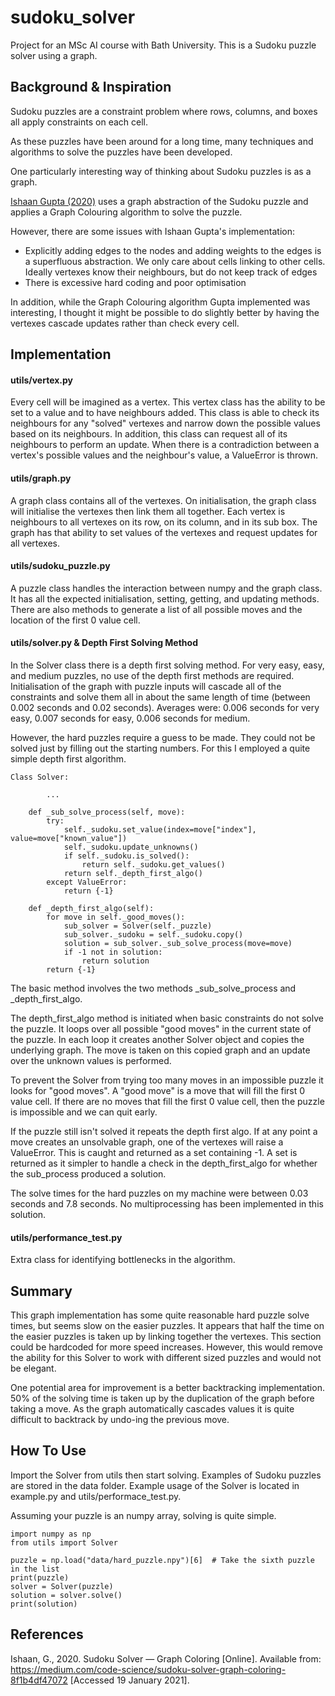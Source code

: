 # sudoku_solver
Project for an MSc AI course with Bath University. This is a Sudoku puzzle solver using a graph.

## Background & Inspiration

Sudoku puzzles are a constraint problem where rows, columns, and boxes all apply constraints on each cell.

As these puzzles have been around for a long time, many techniques and algorithms to solve the puzzles have been developed.

One particularly interesting way of thinking about Sudoku puzzles is as a graph.

[Ishaan Gupta (2020)](https://medium.com/code-science/sudoku-solver-graph-coloring-8f1b4df47072) 
uses a graph abstraction of the Sudoku puzzle and applies a Graph Colouring algorithm to solve the puzzle.

However, there are some issues with Ishaan Gupta's implementation:
- Explicitly adding edges to the nodes and adding weights to the edges is a superfluous abstraction. We only care about
    cells linking to other cells. Ideally vertexes know their neighbours, but do not keep track of edges
- There is excessive hard coding and poor optimisation

In addition, while the Graph Colouring algorithm Gupta implemented was interesting, I thought it might be possible
to do slightly better by having the vertexes cascade updates rather than check every cell.

## Implementation

#### utils/vertex.py
Every cell will be imagined as a vertex. This vertex class has the ability to be set to a value and to have 
neighbours added. This class is able to check its neighbours for any "solved" vertexes and narrow down 
the possible values based on its neighbours. In addition, this class can request all of its neighbours
to perform an update. When there is a contradiction between a vertex's possible values and the
neighbour's value, a ValueError is thrown.  

#### utils/graph.py
A graph class contains all of the vertexes. On initialisation, the graph class will initialise the vertexes
then link them all together. Each vertex is neighbours to all vertexes on its row, on its column, and in its 
sub box. The graph has that ability to set values of the vertexes and request updates for all vertexes.

#### utils/sudoku_puzzle.py
A puzzle class handles the interaction between numpy and the graph class. It has all the expected initialisation,
setting, getting, and updating methods. There are also methods to generate a list of all possible moves
and the location of the first 0 value cell.

#### utils/solver.py & Depth First Solving Method
In the Solver class there is a depth first solving method. For very easy, easy, and medium puzzles,
no use of the depth first methods are required. Initialisation of the graph with puzzle inputs will cascade
all of the constraints and solve them all in about the same length of time (between 0.002 seconds and 0.02 seconds).
Averages were: 0.006 seconds for very easy, 0.007 seconds for easy, 0.006 seconds for medium.

However, the hard puzzles require a guess to be made. They could not be solved just by filling out the starting 
numbers. For this I employed a quite simple depth first algorithm. 


    Class Solver:
    
            ...
    
        def _sub_solve_process(self, move):
            try:
                self._sudoku.set_value(index=move["index"], value=move["known_value"])
                self._sudoku.update_unknowns()
                if self._sudoku.is_solved():
                    return self._sudoku.get_values()
                return self._depth_first_algo()
            except ValueError:
                return {-1}
    
        def _depth_first_algo(self):
            for move in self._good_moves():
                sub_solver = Solver(self._puzzle)
                sub_solver._sudoku = self._sudoku.copy()
                solution = sub_solver._sub_solve_process(move=move)
                if -1 not in solution:
                    return solution
            return {-1}
        

The basic method involves the two methods _sub_solve_process and _depth_first_algo.

The depth_first_algo method is initiated when basic constraints do not solve the puzzle. It loops over all 
possible "good moves" in the current state of the puzzle. In each loop it creates another Solver object
and copies the underlying graph. The move is taken on this copied graph and an update over the unknown 
values is performed. 

To prevent the Solver from trying too many moves in an impossible puzzle it looks for "good moves". A "good move" 
is a move that will fill the first 0 value cell. If there are no moves that fill the first 0 value cell, then
the puzzle is impossible and we can quit early. 

If the puzzle still isn't solved it repeats the depth first algo. If at any point
a move creates an unsolvable graph, one of the vertexes will raise a ValueError. This is caught and 
returned as a set containing -1. A set is returned as it simpler to handle a check in the depth_first_algo 
for whether the sub_process produced a solution. 

The solve times for the hard puzzles on my machine were between 0.03 seconds and 7.8 seconds. No multiprocessing
has been implemented in this solution.

#### utils/performance_test.py
Extra class for identifying bottlenecks in the algorithm.

## Summary
This graph implementation has some quite reasonable hard puzzle solve times, but seems slow on the easier puzzles.
It appears that half the time on the easier puzzles is taken up by linking together the vertexes. This section
could be hardcoded for more speed increases. However, this would remove the ability for this Solver to work
with different sized puzzles and would not be elegant.

One potential area for improvement is a better backtracking implementation. 50% of the solving time is taken
up by the duplication of the  graph before taking a move. As the graph automatically cascades values it is 
quite difficult to backtrack by undo-ing the previous move.

## How To Use

Import the Solver from utils then start solving. Examples of Sudoku puzzles are stored in the data folder.
Example usage of the Solver is located in example.py and utils/performace_test.py.

Assuming your puzzle is an numpy array, solving is quite simple.

    import numpy as np
    from utils import Solver
    
    puzzle = np.load("data/hard_puzzle.npy")[6]  # Take the sixth puzzle in the list
    print(puzzle)
    solver = Solver(puzzle)
    solution = solver.solve()
    print(solution)

## References

Ishaan, G., 2020. Sudoku Solver — Graph Coloring [Online]. Available from: https://medium.com/code-science/sudoku-solver-graph-coloring-8f1b4df47072 
[Accessed 19 January 2021].
